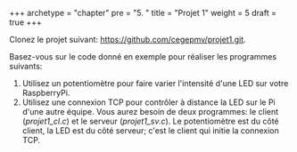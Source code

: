 +++
archetype = "chapter"
pre = "5. "
title = "Projet 1"
weight = 5
draft = true
+++

Clonez le projet suivant: https://github.com/cegepmv/projet1.git.

Basez-vous sur le code donné en exemple pour réaliser les programmes suivants:

1. Utilisez un potentiomètre pour faire varier l'intensité d'une LED sur votre RaspberryPi.
2. Utilisez une connexion TCP pour contrôler à distance la LED sur le Pi d'une autre équipe. Vous aurez besoin de deux programmes: le client (*projet1_cl.c*) et le serveur (*projet1_sv.c*). Le potentiomètre est du côté client, la LED est du côté serveur; c'est le client qui initie la connexion TCP.
